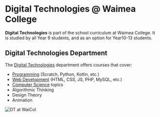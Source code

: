 # Digital Technologies @ Waimea College

**Digital Technologies** is part of the school curriculum at Waimea College. It is studied by all Year 9 students, and as an option for Year10-13 students.

## Digital Technologies Department

The [Digital Technologies](https://dt.waimea.school.nz) department offers courses that cover:
- [Programming](https://github.com/waimea-dt/programming) (Scratch, Python, Kotlin, etc.)
- [Web Development](https://github.com/waimea-dt/web-dev) (HTML, CSS, JS, PHP, MySQL, etc.)
- [Computer Science](https://github.com/waimea-dt/computer-science) topics
- Algorithmic Thinking
- Design Theory
- Animation

![DT at WaiCol](/profile/waicol-dt.gif)

